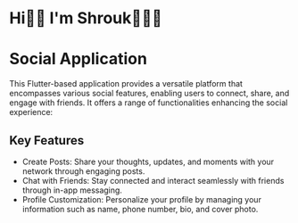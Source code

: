 # Hi👋🏻 I'm Shrouk👩🏻‍💻
# Social Application
This Flutter-based application provides a versatile platform that encompasses various social features, enabling users to connect, share, and engage with friends. It offers a range of functionalities enhancing the social experience:

## Key Features
- Create Posts: Share your thoughts, updates, and moments with your network through engaging posts.
- Chat with Friends: Stay connected and interact seamlessly with friends through in-app messaging.
- Profile Customization: Personalize your profile by managing your information such as name, phone number, bio, and cover photo.
 
  
